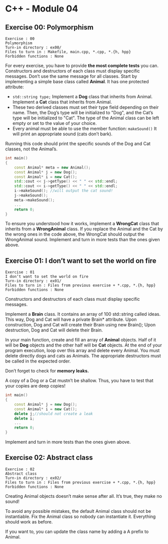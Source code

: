 # C++ - Module 04

## Exercise 00: Polymorphism

```
Exercise : 00
Polymorphism
Turn-in directory : ex00/
Files to turn in : Makefile, main.cpp, *.cpp, *.{h, hpp}
Forbidden functions : None
```

For every exercise, you have to provide **the most complete tests** you can.
Constructors and destructors of each class must display specific messages. Don’t use the
same message for all classes.
Start by implementing a simple base class called **Animal**. It has one protected
attribute:

- `std::string type;`
Implement a **Dog** class that inherits from Animal.
Implement a **Cat** class that inherits from Animal.
- These two derived classes must set their type field depending on their name. Then,
the Dog’s type will be initialized to "Dog", and the Cat’s type will be initialized to "Cat".
The type of the Animal class can be left empty or set to the value of your choice.
- Every animal must be able to use the member function: `makeSound()`
It will print an appropriate sound (cats don’t bark).

Running this code should print the specific sounds of the Dog and Cat classes, not
the Animal’s.

```cpp
int main()
{
	const Animal* meta = new Animal();
	const Animal* j = new Dog();
	const Animal* i = new Cat();
	std::cout << j->getType() << " " << std::endl;
	std::cout << i->getType() << " " << std::endl;
	i->makeSound(); //will output the cat sound!
	j->makeSound();
	meta->makeSound();
	...
	return 0;
}
```

To ensure you understood how it works, implement a **WrongCat** class that inherits
from a **WrongAnimal** class. If you replace the Animal and the Cat by the wrong ones
in the code above, the WrongCat should output the WrongAnimal sound.
Implement and turn in more tests than the ones given above.

## Exercise 01: I don’t want to set the world on fire

```
Exercise : 01
I don’t want to set the world on fire
Turn-in directory : ex01/
Files to turn in : Files from previous exercise + *.cpp, *.{h, hpp}
Forbidden functions : None
```

Constructors and destructors of each class must display specific messages.

Implement a **Brain** class. It contains an array of 100 std::string called ideas.
This way, Dog and Cat will have a private Brain* attribute.
Upon construction, Dog and Cat will create their Brain using new Brain();
Upon destruction, Dog and Cat will delete their Brain.

In your main function, create and fill an array of **Animal** objects. Half of it will be **Dog** objects and the other half will be **Cat** objects. At the end of your program execution, loop over this array and delete every Animal. You must delete directly dogs and cats as Animals. The appropriate destructors must be called in the expected order.

Don’t forget to check for **memory leaks.**

A copy of a Dog or a Cat mustn’t be shallow. Thus, you have to test that your copies
are deep copies!

```cpp
int main()
{
	const Animal* j = new Dog();
	const Animal* i = new Cat();
	delete j;//should not create a leak
	delete i;
	...
	return 0;
}
```

Implement and turn in more tests than the ones given above.

## Exercise 02: Abstract class

```
Exercise : 02
Abstract class
Turn-in directory : ex02/
Files to turn in : Files from previous exercise + *.cpp, *.{h, hpp}
Forbidden functions : None

```

Creating Animal objects doesn’t make sense after all. It’s true, they make no sound!

To avoid any possible mistakes, the default Animal class should not be instantiable.
Fix the Animal class so nobody can instantiate it. Everything should work as before.

If you want to, you can update the class name by adding a A prefix to Animal.